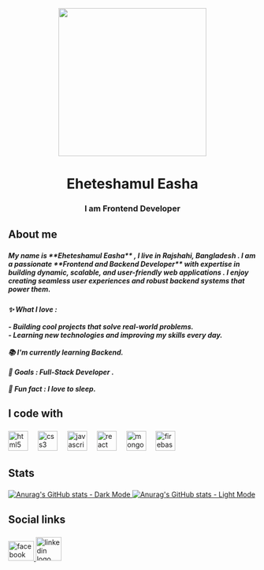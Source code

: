 <div align="center">
  <img height="300" src="https://i.ibb.co.com/P6BkZLb/cover.jpg"  />
</div>

###

<h1 align="center">Eheteshamul Easha</h1>

###

<h3 align="center">I am Frontend Developer</h3>

###

<h2 align="left">About me</h2>

###

<h5 align="left">My name is **Eheteshamul Easha** , I live in Rajshahi, Bangladesh . I am a passionate **Frontend and Backend Developer** with expertise in building dynamic, scalable, and user-friendly web applications . I enjoy creating seamless user experiences and robust backend systems that power them.</h5>

###

<h5 align="left">✨ What I love : <br><br>- Building cool projects that solve real-world problems.  <br>- Learning new technologies and improving my skills every day.  <br><br>📚 I'm currently learning Backend.<br> <br>🎯 Goals : Full-Stack Developer .<br><br>🎲 Fun fact : I love to sleep.</h5>

###

<h2 align="left">I code with</h2>

###

<div align="left">
  <img src="https://cdn.jsdelivr.net/gh/devicons/devicon/icons/html5/html5-original.svg" height="40" alt="html5 logo"  />
  <img width="12" />
  <img src="https://cdn.jsdelivr.net/gh/devicons/devicon/icons/css3/css3-original.svg" height="40" alt="css3 logo"  />
  <img width="12" />
  <img src="https://cdn.jsdelivr.net/gh/devicons/devicon/icons/javascript/javascript-original.svg" height="40" alt="javascript logo"  />
  <img width="12" />
  <img src="https://cdn.jsdelivr.net/gh/devicons/devicon/icons/react/react-original.svg" height="40" alt="react logo"  />
  <img width="12" />
  <img src="https://cdn.jsdelivr.net/gh/devicons/devicon/icons/mongodb/mongodb-original.svg" height="40" alt="mongodb logo"  />
  <img width="12" />
  <img src="https://cdn.jsdelivr.net/gh/devicons/devicon/icons/firebase/firebase-plain.svg" height="40" alt="firebase logo"  />
</div>

###

<h2 align="left">Stats</h2>

###

<a href="https://github.com/anuraghazra/github-readme-stats#gh-dark-mode-only">
    <img src="https://github-readme-stats.vercel.app/api?username=anuraghazra&show_icons=true&theme=dark#gh-dark-mode-only" alt="Anurag's GitHub stats - Dark Mode">
</a>

<a href="https://github.com/anuraghazra/github-readme-stats#gh-light-mode-only">
    <img src="https://github-readme-stats.vercel.app/api?username=anuraghazra&show_icons=true&theme=default#gh-light-mode-only" alt="Anurag's GitHub stats - Light Mode">
</a>


###

<h2 align="left">Social links</h2>

###

<div align="left">
  <a href="https://www.facebook.com/profile.php?id=100010666809633" target="_blank">
    <img src="https://raw.githubusercontent.com/maurodesouza/profile-readme-generator/master/src/assets/icons/social/facebook/default.svg" width="52" height="40" alt="facebook logo"  />
  <a href="https://www.linkedin.com/in/easha-khan-849809345/" target="_blank">
    <img src="https://img.icons8.com/?size=48&id=xuvGCOXi8Wyg&format=png" width="52" height="48" alt="linkedin logo"  />
</div>

###


